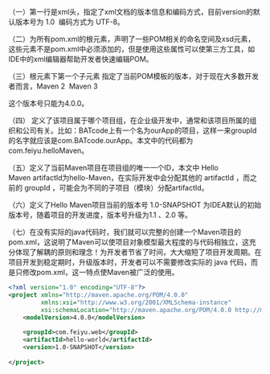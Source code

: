 （一）第一行是xml头，指定了xml文档的版本信息和编码方式，目前version的默认版本号为 1.0  编码方式为 UTF-8。

（二）<project>为所有pom.xml的根元素，声明了一些POM相关的命名空间及xsd元素，这些元素不是pom.xml中必须添加的，但是使用这些属性可以使第三方工具，如IDE中的xml编辑器帮助开发者快速编辑POM。

（三）根元素下第一个子元素 <modeVersion> 指定了当前POM模板的版本，对于现在大多数开发者而言，Maven 2  Maven 3 

这个版本号只能为4.0.0。

（四）<groupId> 定义了该项目属于哪个项目组，在企业级开发中，通常和该项目所属的组织和公司有关。比如：BATcode上有一个名为ourApp的项目，这样一来groupId的名字就应该是com.BATcode.ourApp。本文中的代码都为com.feiyu.helloMaven。

（五）<artifactId>定义了当前Maven项目在项目组的唯一一个ID，本文中 Hello Maven artifactId为hello-Maven，在实际开发中会分配其他的 artifactId ，而之前的 groupId ，可能会为不同的子项目（模块）分配artifactId。

（六）<version>定义了Hello Maven项目当前的版本号 1.0-SNAPSHOT 为IDEA默认的初始版本号，随着项目的开发进度，版本号升级为1.1 、2.0 等。

（七）在没有实际的java代码时，我们就可以完整的创建一个Maven项目的pom.xml，这说明了Maven可以使项目对象模型最大程度的与代码相独立，这充分体现了解耦的原则和理念！为开发者节省了时间，大大缩短了项目开发周期。在项目开发到稳定期时，升级版本时，开发者可以不需要修改实际的 java 代码，而是只修改pom.xml，这一特点使Maven被广泛的使用。

```xml
<?xml version="1.0" encoding="UTF-8"?>
<project xmlns="http://maven.apache.org/POM/4.0.0"
         xmlns:xsi="http://www.w3.org/2001/XMLSchema-instance"
         xsi:schemaLocation="http://maven.apache.org/POM/4.0.0 http://maven.apache.org/xsd/maven-4.0.0.xsd">
    <modelVersion>4.0.0</modelVersion>
 
    <groupId>com.feiyu.web</groupId>
    <artifactId>hello-world</artifactId>
    <version>1.0-SNAPSHOT</version>
 
</project>
```
